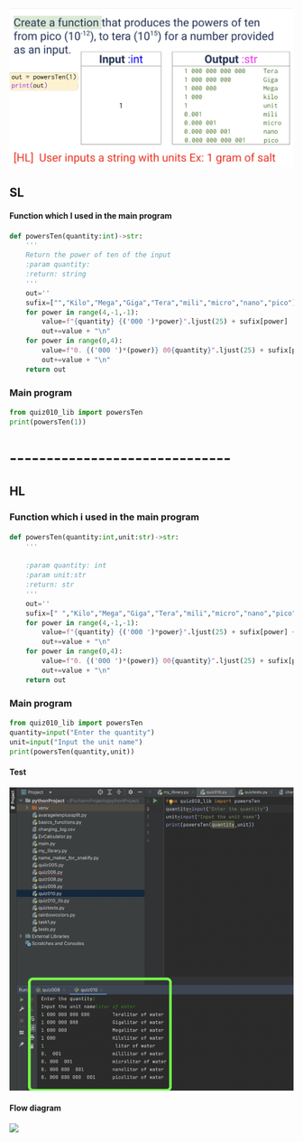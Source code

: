 ![](https://github.com/AleksandarDzudzevic/Unit-1/blob/main/Quiz010text.png)
## SL
#### Function which I used in the main program
```.py
def powersTen(quantity:int)->str:
    '''
    Return the power of ten of the input
    :param quantity:
    :return: string
    '''
    out=''
    sufix=["","Kilo","Mega","Giga","Tera","mili","micro","nano","pico"]
    for power in range(4,-1,-1):
        value=f"{quantity} {('000 ')*power}".ljust(25) + sufix[power]
        out+=value + "\n"
    for power in range(0,4):
        value=f"0. {('000 ')*(power)} 00{quantity}".ljust(25) + sufix[power+5]
        out+=value + "\n"
    return out


```
### Main program
```.py
from quiz010_lib import powersTen
print(powersTen(1))
```
# ------------------------------
## HL
### Function which i used in the main program
```.py
def powersTen(quantity:int,unit:str)->str:
    '''

    :param quantity: int
    :param unit:str
    :return: str
    '''
    out=''
    sufix=[" ","Kilo","Mega","Giga","Tera","mili","micro","nano","pico"]
    for power in range(4,-1,-1):
        value=f"{quantity} {('000 ')*power}".ljust(25) + sufix[power] + unit
        out+=value + "\n"
    for power in range(0,4):
        value=f"0. {('000 ')*(power)} 00{quantity}".ljust(25) + sufix[power+5] + unit
        out+=value + "\n"
    return out
```
### Main program
```.py
from quiz010_lib import powersTen
quantity=input("Enter the quantity")
unit=input("Input the unit name")
print(powersTen(quantity,unit))
```
#### Test
![](https://github.com/AleksandarDzudzevic/Unit-1/blob/main/Quiz010test.png)
#### Flow diagram
![](https://github.com/AleksandarDzudzevic/Unit-1/blob/main/Quiz010flowdiagram.jpg)
